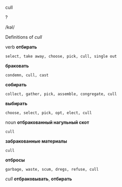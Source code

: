cull

?

/kəl/

Definitions of _cull_

verb
**отбирать**

    select, take away, choose, pick, cull, single out
**браковать**

    condemn, cull, cast
**собирать**

    collect, gather, pick, assemble, congregate, cull
**выбирать**

    choose, select, pick, opt, elect, cull

noun
**отбракованный нагульный скот**

    cull
**забракованные материалы**

    cull
**отбросы**

    garbage, waste, scum, dregs, refuse, cull

_cull_
**отбраковывать**, **отбирать**